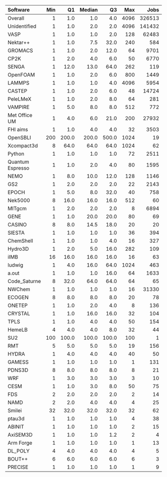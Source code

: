 | Software         |   Min |    Q1 |   Median |    Q3 |   Max |   Jobs |     Nodeh |   PercentUse |       kWh |   PercentEnergy |   Users |   Projects |
|:-----------------|------:|------:|---------:|------:|------:|-------:|----------:|-------------:|----------:|----------------:|--------:|-----------:|
| Overall          |     1 |   1.0 |      1.0 |   4.0 |  4096 | 326513 | 4023624.2 |        100.0 | 1515473.6 |           100.0 |     817 |        126 |
| Unidentified     |     1 |   1.0 |      2.0 |   2.0 |  4096 | 141432 | 1401315.9 |         34.8 |  477661.3 |            31.5 |     697 |        117 |
| VASP             |     1 |   1.0 |      1.0 |   2.0 |   128 |  62483 |  778001.6 |         19.3 |  303163.5 |            20.0 |     137 |         14 |
| Nektar++         |     1 |   1.0 |      7.5 |  32.0 |   240 |    584 |  349515.5 |          8.7 |  128527.7 |             8.5 |      14 |          4 |
| GROMACS          |     1 |   1.0 |      2.0 |  12.0 |    64 |   9701 |  200313.7 |          5.0 |   97228.9 |             6.4 |      38 |          9 |
| CP2K             |     1 |   2.0 |      4.0 |   6.0 |    50 |   6770 |  149707.3 |          3.7 |   51282.1 |             3.4 |      44 |         10 |
| SENGA            |     1 |  12.0 |     13.0 |  64.0 |   262 |    119 |  143154.6 |          3.6 |   77473.3 |             5.1 |       6 |          3 |
| OpenFOAM         |     1 |   1.0 |      2.0 |   6.0 |   800 |   1449 |  134891.2 |          3.4 |   49665.5 |             3.3 |      45 |         20 |
| LAMMPS           |     1 |   1.0 |      1.0 |   4.0 |  4096 |   5954 |  117462.8 |          2.9 |   50250.7 |             3.3 |      46 |         17 |
| CASTEP           |     1 |   1.0 |      2.0 |   6.0 |    48 |  14724 |   92553.4 |          2.3 |   36009.0 |             2.4 |      36 |          6 |
| PeleLMeX         |     1 |   1.0 |      2.0 |   8.0 |    64 |    281 |   62636.6 |          1.6 |   19146.0 |             1.3 |       4 |          1 |
| VAMPIRE          |     1 |   5.0 |      8.0 |   8.0 |   512 |    772 |   61883.8 |          1.5 |   29510.5 |             1.9 |       5 |          3 |
| Met Office UM    |     1 |   4.0 |      6.0 |  21.0 |   200 |  27932 |   57127.4 |          1.4 |   19536.0 |             1.3 |      26 |          7 |
| FHI aims         |     1 |   1.0 |      4.0 |   4.0 |    32 |   3503 |   48058.8 |          1.2 |   20790.8 |             1.4 |      25 |          5 |
| OpenSBLI         |   200 | 200.0 |    200.0 | 500.0 |  1024 |     19 |   40289.6 |          1.0 |   14436.7 |             1.0 |       3 |          3 |
| Xcompact3d       |     8 |  64.0 |     64.0 |  64.0 |  1024 |     62 |   38065.2 |          0.9 |   14914.9 |             1.0 |       4 |          4 |
| Python           |     1 |   1.0 |      1.0 |   1.0 |    72 |   2511 |   34659.1 |          0.9 |   12441.1 |             0.8 |      41 |         21 |
| Quantum Espresso |     1 |   1.0 |      2.0 |   4.0 |    80 |   1595 |   29541.7 |          0.7 |   10148.7 |             0.7 |      32 |          9 |
| NEMO             |     1 |   8.0 |     10.0 |  12.0 |   128 |   1146 |   28949.6 |          0.7 |    9501.8 |             0.6 |      27 |          5 |
| GS2              |     1 |   2.0 |      2.0 |   2.0 |    22 |   2143 |   25046.1 |          0.6 |    7338.9 |             0.5 |       5 |          1 |
| EPOCH            |     1 |   5.0 |      8.0 |  32.0 |    40 |    758 |   24553.1 |          0.6 |    9622.2 |             0.6 |       7 |          1 |
| Nek5000          |     8 |  16.0 |     16.0 |  16.0 |   512 |     60 |   21348.1 |          0.5 |   10482.1 |             0.7 |       4 |          2 |
| MITgcm           |     1 |   2.0 |      2.0 |   2.0 |     8 |   6894 |   20594.5 |          0.5 |    8355.2 |             0.6 |      15 |          2 |
| GENE             |     1 |   1.0 |     20.0 |  20.0 |    80 |     69 |   17383.7 |          0.4 |    7275.9 |             0.5 |       6 |          2 |
| CASINO           |     8 |   8.0 |     14.5 |  18.0 |    20 |     20 |   16371.9 |          0.4 |    4752.7 |             0.3 |       1 |          1 |
| SIESTA           |     1 |   1.0 |      1.0 |   1.0 |    36 |    394 |   16023.4 |          0.4 |    4952.3 |             0.3 |       2 |          1 |
| ChemShell        |     1 |   1.0 |      1.0 |   4.0 |    16 |    327 |   15225.4 |          0.4 |    5797.4 |             0.4 |       4 |          1 |
| Hydro3D          |     1 |   2.0 |      5.0 |  16.0 |   282 |    109 |   14721.3 |          0.4 |    5244.8 |             0.3 |       3 |          2 |
| iIMB             |    16 |  16.0 |     16.0 |  16.0 |    16 |     63 |   11635.1 |          0.3 |    2739.6 |             0.2 |       1 |          1 |
| ludwig           |     1 |   4.0 |     16.0 |  64.0 |  1024 |    463 |   10372.6 |          0.3 |    4116.7 |             0.3 |       1 |          1 |
| a.out            |     1 |   1.0 |      1.0 |  16.0 |    64 |   1633 |    9964.3 |          0.2 |    3584.3 |             0.2 |       7 |          5 |
| Code_Saturne     |     8 |  32.0 |     64.0 |  64.0 |    64 |     65 |    9760.7 |          0.2 |    3673.0 |             0.2 |       3 |          2 |
| NWChem           |     1 |   1.0 |      1.0 |   1.0 |    16 |  31330 |    6258.7 |          0.2 |    2193.3 |             0.1 |       8 |          5 |
| ECOGEN           |     8 |   8.0 |      8.0 |   8.0 |    20 |     78 |    5874.4 |          0.1 |    2842.8 |             0.2 |       1 |          1 |
| ONETEP           |     1 |   1.0 |      2.0 |   4.0 |     8 |    136 |    5700.0 |          0.1 |    1863.0 |             0.1 |       4 |          1 |
| CRYSTAL          |     1 |   1.0 |     16.0 |  16.0 |    32 |    104 |    4912.3 |          0.1 |    1274.1 |             0.1 |       4 |          2 |
| TPLS             |     1 |   1.0 |      4.0 |   4.0 |    50 |    154 |    4842.9 |          0.1 |    1785.4 |             0.1 |       3 |          1 |
| HemeLB           |     4 |   4.0 |      4.0 |   8.0 |    32 |     44 |    2514.2 |          0.1 |     896.1 |             0.1 |       2 |          2 |
| SU2              |   100 | 100.0 |    100.0 | 100.0 |   100 |      1 |    2400.8 |          0.1 |    1162.6 |             0.1 |       1 |          1 |
| RMT              |     5 |   5.0 |      5.0 |   5.0 |    19 |    156 |    2061.1 |          0.1 |     691.7 |             0.0 |       4 |          1 |
| HYDRA            |     1 |   4.0 |      4.0 |   4.0 |    40 |     50 |    1681.4 |          0.0 |     555.0 |             0.0 |       3 |          2 |
| GAMESS           |     1 |   1.0 |      1.0 |   1.0 |     1 |    131 |    1632.7 |          0.0 |     545.6 |             0.0 |       1 |          1 |
| PDNS3D           |     8 |   8.0 |      8.0 |   8.0 |     8 |     21 |    1287.8 |          0.0 |     583.6 |             0.0 |       1 |          1 |
| WRF              |     1 |   3.0 |      3.0 |   3.0 |     3 |     10 |    1144.9 |          0.0 |     468.9 |             0.0 |       2 |          2 |
| CESM             |     1 |   1.0 |      3.0 |   8.0 |    50 |     75 |     846.6 |          0.0 |     338.8 |             0.0 |       6 |          1 |
| FDS              |     2 |   2.0 |      2.0 |   2.0 |     2 |     14 |     656.3 |          0.0 |     365.9 |             0.0 |       1 |          1 |
| NAMD             |     2 |   2.0 |      4.0 |   4.0 |     4 |     25 |     466.2 |          0.0 |     224.3 |             0.0 |       3 |          3 |
| Smilei           |    32 |  32.0 |     32.0 |  32.0 |    32 |     62 |     174.0 |          0.0 |      42.8 |             0.0 |       1 |          1 |
| ptau3d           |     1 |   1.0 |      1.0 |   1.0 |     4 |     38 |      30.1 |          0.0 |      11.0 |             0.0 |       2 |          2 |
| ABINIT           |     1 |   1.0 |      1.0 |   1.0 |     2 |     15 |       8.9 |          0.0 |       4.8 |             0.0 |       1 |          1 |
| AxiSEM3D         |     1 |   1.0 |      1.0 |   1.2 |     2 |      4 |       1.9 |          0.0 |       0.8 |             0.0 |       1 |          1 |
| Arm Forge        |     1 |   1.0 |      1.0 |   1.0 |     1 |     13 |       0.4 |          0.0 |       0.1 |             0.0 |       2 |          2 |
| DL_POLY          |     4 |   4.0 |      4.0 |   4.0 |     4 |      5 |       0.3 |          0.0 |       0.1 |             0.0 |       1 |          1 |
| BOUT++           |     6 |   6.0 |      6.0 |   6.0 |     6 |      3 |       0.3 |          0.0 |       0.1 |             0.0 |       1 |          1 |
| PRECISE          |     1 |   1.0 |      1.0 |   1.0 |     1 |      9 |       0.1 |          0.0 |       0.0 |             0.0 |       1 |          1 |